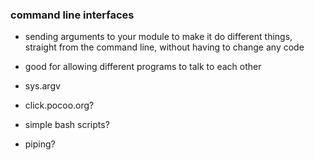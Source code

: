 ### command line interfaces

- sending arguments to your module to make it do different things, straight from the
command line, without having to change any code
- good for allowing different programs to talk to each other

- sys.argv
- click.pocoo.org?

- simple bash scripts?
- piping?

